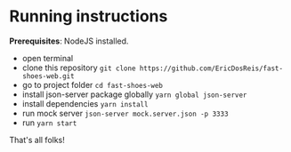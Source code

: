 # Running instructions

**Prerequisites**: NodeJS installed.

* open terminal
* clone this repository `git clone https://github.com/EricDosReis/fast-shoes-web.git`
* go to project folder `cd fast-shoes-web`
* install json-server package globally `yarn global json-server`
* install dependencies `yarn install`
* run mock server `json-server mock.server.json -p 3333`
* run `yarn start`

That's all folks!
